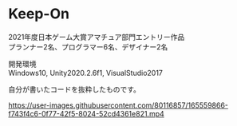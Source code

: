 # Keep-On
2021年度日本ゲーム大賞アマチュア部門エントリー作品  
プランナー2名、プログラマー6名、デザイナー2名  

開発環境  
 Windows10, Unity2020.2.6f1, VisualStudio2017

自分が書いたコードを抜粋したものです。

https://user-images.githubusercontent.com/80116857/165559866-f743f4c6-0f77-42f5-8024-52cd4361e821.mp4

